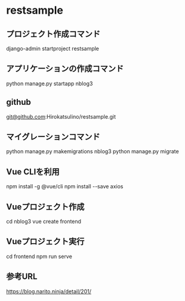# restsample


## プロジェクト作成コマンド
django-admin startproject restsample

## アプリケーションの作成コマンド
python manage.py startapp nblog3

## github
git@github.com:HirokatsuIino/restsample.git

## マイグレーションコマンド
python manage.py makemigrations nblog3
python manage.py migrate


## Vue CLIを利用
npm install -g @vue/cli
npm install --save axios

## Vueプロジェクト作成
cd nblog3
vue create frontend

## Vueプロジェクト実行
cd frontend
npm run serve

## 参考URL
https://blog.narito.ninja/detail/201/
